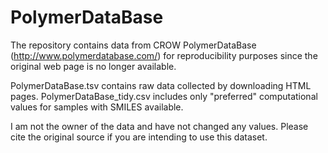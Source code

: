 # PolymerDataBase
The repository contains data from CROW PolymerDataBase (http://www.polymerdatabase.com/) for reproducibility purposes since the original web page is no longer available.

PolymerDataBase.tsv contains raw data collected by downloading HTML pages. PolymerDataBase_tidy.csv includes only "preferred" computational values for samples with SMILES available.

I am not the owner of the data and have not changed any values. Please cite the original source if you are intending to use this dataset.
